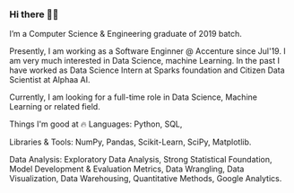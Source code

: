 ### Hi there 👋🏻

I’m a Computer Science & Engineering graduate of 2019 batch. 

Presently, I am working as a Software Enginner @ Accenture since Jul'19. I am very much interested in Data Science, machine Learning. In the past I have worked as Data Science Intern at Sparks foundation and Citizen Data Scientist at Alphaa AI.  

Currently, I am looking for a full-time role in Data Science, Machine Learning or related field.

Things I'm good at 🔥
Languages: Python, SQL, 

Libraries & Tools: NumPy, Pandas, Scikit-Learn, SciPy, Matplotlib.

Data Analysis: Exploratory Data Analysis, Strong Statistical Foundation, Model Development & Evaluation Metrics, Data Wrangling, Data Visualization, Data Warehousing, Quantitative Methods, Google Analytics.

